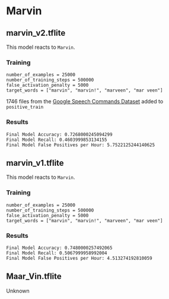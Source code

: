 # Marvin

## marvin_v2.tflite

This model reacts to `Marvin`.

### Training

```
number_of_examples = 25000
number_of_training_steps = 500000
false_activation_penalty = 5000
target_words = ["marvin", "marvin!", "marveen", "mar veen"]
```

1746 files from the [Google Speech Commands Dataset](https://blog.research.google/2017/08/launching-speech-commands-dataset.html) added to `positive_train`

### Results

```
Final Model Accuracy: 0.7268000245094299
Final Model Recall: 0.4603999853134155
Final Model False Positives per Hour: 5.7522125244140625
```

## marvin_v1.tflite

This model reacts to `Marvin`.

### Training

```
number_of_examples = 25000
number_of_training_steps = 500000
false_activation_penalty = 5000
target_words = ["marvin", "marvin!", "marveen", "mar veen"]
```

### Results

```
Final Model Accuracy: 0.7480000257492065
Final Model Recall: 0.5067999958992004
Final Model False Positives per Hour: 4.513274192810059
```

## Maar_Vin.tflite

Unknown

